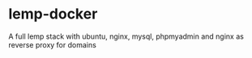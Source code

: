 # lemp-docker
A full lemp stack with ubuntu, nginx, mysql, phpmyadmin and nginx as reverse proxy for domains
